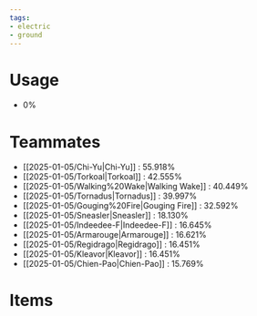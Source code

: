 ```yaml
---
tags:
- electric
- ground
---
```

# Usage
- 0%
# Teammates
- [[2025-01-05/Chi-Yu|Chi-Yu]] : 55.918%
- [[2025-01-05/Torkoal|Torkoal]] : 42.555%
- [[2025-01-05/Walking%20Wake|Walking Wake]] : 40.449%
- [[2025-01-05/Tornadus|Tornadus]] : 39.997%
- [[2025-01-05/Gouging%20Fire|Gouging Fire]] : 32.592%
- [[2025-01-05/Sneasler|Sneasler]] : 18.130%
- [[2025-01-05/Indeedee-F|Indeedee-F]] : 16.645%
- [[2025-01-05/Armarouge|Armarouge]] : 16.621%
- [[2025-01-05/Regidrago|Regidrago]] : 16.451%
- [[2025-01-05/Kleavor|Kleavor]] : 16.451%
- [[2025-01-05/Chien-Pao|Chien-Pao]] : 15.769%
# Items
